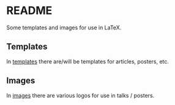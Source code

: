 # README

Some templates and images for use in LaTeX.

## Templates

In [templates](templates) there are/will be templates for articles, posters, etc.

## Images

In [images](images) there are various logos for use in talks / posters.
